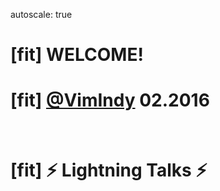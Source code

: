 autoscale: true

# [fit] __WELCOME__!

# [fit] [@VimIndy][vimindy] 02.2016

<br>

# [fit] :zap: Lightning Talks :zap:

<br>

[//]: # ( Links                                                               )
[//]: # ( ------------------------------------------------------------------- )
[vimindy]: https://twitter.com/vimindy
[//]: # ( ------------------------------------------------------------------- )
